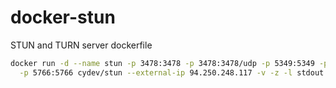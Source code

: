 docker-stun
===========

STUN and TURN server dockerfile
```bash
docker run -d --name stun -p 3478:3478 -p 3478:3478/udp -p 5349:5349 -p 5348:5349/udp \
  -p 5766:5766 cydev/stun --external-ip 94.250.248.117 -v -z -l stdout
```
